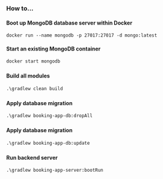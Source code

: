 ### How to...
#### Boot up MongoDB database server within Docker
`docker run --name mongodb -p 27017:27017 -d mongo:latest`

#### Start an existing MongoDB container
`docker start mongodb`

###
#### Build all modules
`.\gradlew clean build`

###
#### Apply database migration
`.\gradlew booking-app-db:dropAll`

###
#### Apply database migration
`.\gradlew booking-app-db:update`

###
#### Run backend server
`.\gradlew booking-app-server:bootRun`
